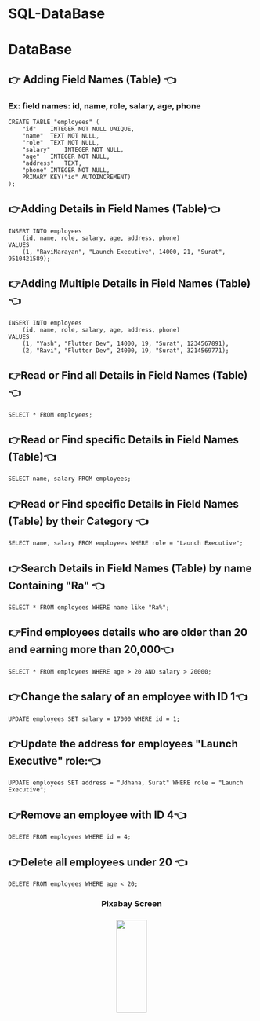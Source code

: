 # SQL-DataBase


# DataBase

## 👉 Adding Field Names (Table) 👈
### Ex: field names: id, name, role, salary, age, phone
```
CREATE TABLE "employees" (
	"id"	INTEGER NOT NULL UNIQUE,
	"name"	TEXT NOT NULL,
	"role"	TEXT NOT NULL,
	"salary"	INTEGER NOT NULL,
	"age"	INTEGER NOT NULL,
	"address"	TEXT,
	"phone"	INTEGER NOT NULL,
	PRIMARY KEY("id" AUTOINCREMENT)
);
```
## 👉Adding Details in Field Names (Table)👈
```
INSERT INTO employees
	(id, name, role, salary, age, address, phone)
VALUES
	(1, "RaviNarayan", "Launch Executive", 14000, 21, "Surat", 9510421589);
```

## 👉Adding Multiple Details in Field Names (Table)👈
```
INSERT INTO employees
	(id, name, role, salary, age, address, phone)
VALUES
	(1, "Yash", "Flutter Dev", 14000, 19, "Surat", 1234567891),
	(2, "Ravi", "Flutter Dev", 24000, 19, "Surat", 3214569771);
```

## 👉Read or Find all Details in Field Names (Table)👈
```
SELECT * FROM employees;
```

## 👉Read or Find specific Details in Field Names (Table)👈
```
SELECT name, salary FROM employees;
```

## 👉Read or Find specific Details in Field Names (Table) by their Category 👈
```
SELECT name, salary FROM employees WHERE role = "Launch Executive";
```

## 👉Search Details in Field Names (Table) by name Containing "Ra" 👈
```
SELECT * FROM employees WHERE name like "Ra%";
```

## 👉Find employees details who are older than 20 and earning more than 20,000👈
```
SELECT * FROM employees WHERE age > 20 AND salary > 20000;
```

## 👉Change the salary of an employee with ID 1👈
```
UPDATE employees SET salary = 17000 WHERE id = 1;
```

## 👉Update the address for employees "Launch Executive" role:👈
```
UPDATE employees SET address = "Udhana, Surat" WHERE role = "Launch Executive";
```

## 👉Remove an employee with ID 4👈
```
DELETE FROM employees WHERE id = 4;
```

## 👉Delete all employees under 20 👈
```
DELETE FROM employees WHERE age < 20;
```
<h3 align = "center"> Pixabay Screen</h3>
<h3 align = "center"></h3>
<p align = "center">
<img src= "https://github.com/user-attachments/assets/4a74484e-f6de-4fb2-9a7d-c04b7258cc4b"
  width=35% height=22% >
